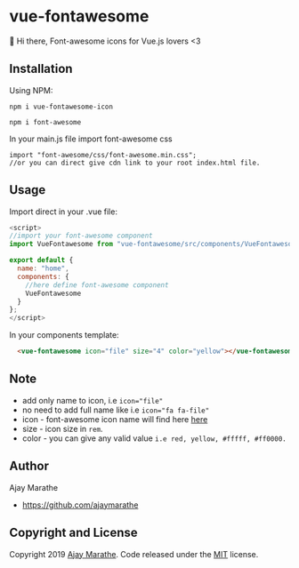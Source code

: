 # vue-fontawesome
🍺 Hi there, Font-awesome icons for Vue.js lovers <3


## Installation
Using NPM:
```
npm i vue-fontawesome-icon

npm i font-awesome
```

In your main.js file import font-awesome css
```
import "font-awesome/css/font-awesome.min.css";
//or you can direct give cdn link to your root index.html file.
```

## Usage
Import direct in your .vue file:
```js
<script>
//import your font-awesome component
import VueFontawesome from "vue-fontawesome/src/components/VueFontawesome.vue";

export default {
  name: "home",
  components: {
    //here define font-awesome component
    VueFontawesome
  }
};
</script>
```

In your components template:
```html
  <vue-fontawesome icon="file" size="4" color="yellow"></vue-fontawesome>
```

## Note
- add only name to icon, i.e `icon="file"`
- no need to add full name like i.e `icon="fa fa-file"`
- icon - font-awesome icon name will find here [here](https://fontawesome.com/v4.7.0/icons/)
- size - icon size in `rem`.
- color - you can give any valid value `i.e red, yellow, #fffff, #ff0000.`

## Author

Ajay Marathe

+ https://github.com/ajaymarathe

## Copyright and License

Copyright 2019 [Ajay Marathe](https://github.com/ajaymarathe). Code released under the [MIT](https://github.com/ajaymarathe/vue-fontawesome/blob/master/LICENSE) license.
